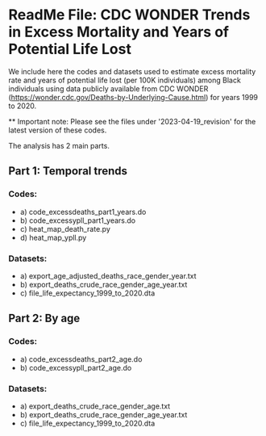 # ReadMe File: CDC WONDER Trends in Excess Mortality and Years of Potential Life Lost

We include here the codes and datasets used to estimate excess mortality rate and years of potential life lost (per 100K individuals) among Black individuals using data publicly available from CDC WONDER (https://wonder.cdc.gov/Deaths-by-Underlying-Cause.html) for years 1999 to 2020.

** Important note: Please see the files under '2023-04-19_revision' for the latest version of these codes.

The analysis has 2 main parts.

## Part 1: Temporal trends

### Codes: 
- a)  code_excessdeaths_part1_years.do 
- b)  code_excessypll_part1_years.do 
- c)  heat_map_death_rate.py
- d)  heat_map_ypll.py
### Datasets: 
- a)  export_age_adjusted_deaths_race_gender_year.txt
- b)  export_deaths_crude_race_gender_age_year.txt
- c) file_life_expectancy_1999_to_2020.dta

## Part 2: By age

### Codes: 
- a)  code_excessdeaths_part2_age.do 
- b)  code_excessypll_part2_age.do 
### Datasets: 
- a)  export_deaths_crude_race_gender_age.txt
- b)  export_deaths_crude_race_gender_age_year.txt
- c) file_life_expectancy_1999_to_2020.dta
